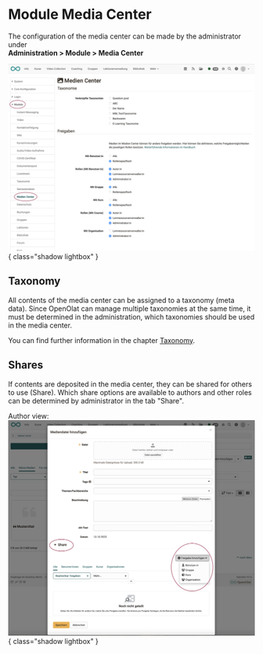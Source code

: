 # Module Media Center

The configuration of the media center can be made by the administrator under<br>
**Administration > Module > Media Center**

![modules_media_center_admin_v1_de.png](assets/modules_media_center_admin_v1_de.png){ class="shadow lightbox" }

## Taxonomy

All contents of the media center can be assigned to a taxonomy (meta data). Since OpenOlat can manage multiple taxonomies at the same time, it must be determined in the administration, which taxonomies should be used in the media center.

You can find further information in the chapter [Taxonomy](../administration/Modules_Taxonomy.md).

## Shares

If contents are deposited in the media center, they can be shared for others to use (Share). Which share options are available to authors and other roles can be determined by administrator in the tab "Share".

Author view:
![modules_media_center_share_v1_de.png](assets/modules_media_center_share_v1_de.png){ class="shadow lightbox" }
